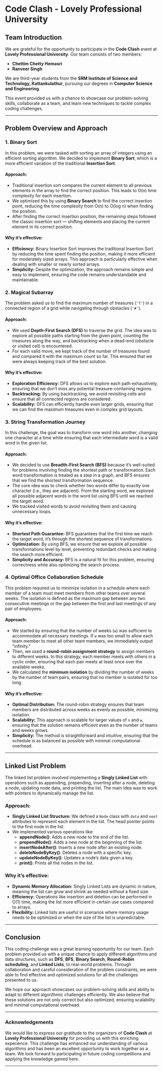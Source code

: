 

# **Code Clash - Lovely Professional University**
## **Team Introduction**

We are grateful for the opportunity to participate in the **Code Clash** event at **Lovely Professional University**. Our team consists of two members:

- **Chettim Chetty Hemasri**
- **Ranveer Singh**

We are third-year students from the **SRM Institute of Science and Technology, Kattankulathur**, pursuing our degrees in **Computer Science and Engineering**.

This event provided us with a chance to showcase our problem-solving skills, collaborate as a team, and learn new techniques to tackle complex coding challenges.

---

## **Problem Overview and Approach**

### **1. Binary Sort**
In this problem, we were tasked with sorting an array of integers using an efficient sorting algorithm. We decided to implement **Binary Sort**, which is a more efficient variation of the traditional **Insertion Sort**. 

#### **Approach:**
- Traditional insertion sort compares the current element to all previous elements in the array to find the correct position. This leads to O(n) time complexity for each insertion.
- We optimized this by using **Binary Search** to find the correct insertion point, reducing the time complexity from O(n) to O(log n) when finding the position.
- After finding the correct insertion position, the remaining steps followed the classic insertion sort — shifting elements and placing the current element in its correct position.

#### **Why it’s effective:**
- **Efficiency:** Binary Insertion Sort improves the traditional Insertion Sort by reducing the time spent finding the position, making it more efficient for moderately sized arrays. This approach is particularly effective when dealing with smaller or nearly sorted arrays.
- **Simplicity:** Despite the optimization, the approach remains simple and easy to implement, ensuring the code remains understandable and maintainable.

### **2. Magical Subarray**
The problem asked us to find the maximum number of treasures (`'T'`) in a connected region of a grid while navigating through obstacles (`'#'`).

#### **Approach:**
- We used **Depth-First Search (DFS)** to traverse the grid. The idea was to explore all possible paths starting from the given point, counting the treasures along the way, and backtracking when a dead-end (obstacle or visited cell) is encountered.
- For each valid move, we kept track of the number of treasures found and compared it with the maximum count so far. This ensured that we were always keeping track of the best solution.

#### **Why it’s effective:**
- **Exploration Efficiency:** DFS allows us to explore each path exhaustively, ensuring that we don’t miss any potential treasure-containing regions.
- **Backtracking:** By using backtracking, we avoid revisiting cells and ensure that all connected regions are considered.
- **Scalability:** DFS can efficiently handle even larger grids, ensuring that we can find the maximum treasures even in complex grid layouts.

### **3. String Transformation Journey**
In this challenge, the goal was to transform one word into another, changing one character at a time while ensuring that each intermediate word is a valid word in the given list.

#### **Approach:**
- We decided to use **Breadth-First Search (BFS)** because it’s well-suited for problems involving finding the shortest path or transformation. Each word transformation is treated as a step in a graph, and BFS ensures that we find the shortest transformation sequence.
- The core idea was to check whether two words differ by exactly one character (i.e., they are adjacent). From the starting word, we explored all possible adjacent words in the word list using BFS until we reached the target word.
- We tracked visited words to avoid revisiting them and causing unnecessary loops.

#### **Why it’s effective:**
- **Shortest Path Guarantee:** BFS guarantees that the first time we reach the target word, it’s through the shortest sequence of transformations.
- **Optimization:** By using BFS, we ensure that we explore all possible transformations level by level, preventing redundant checks and making the search more efficient.
- **Simplicity and Accuracy:** BFS is a natural fit for this problem, ensuring correctness while also optimizing the search process.

### **4. Optimal Office Collaboration Schedule**
This problem required us to minimize isolation in a schedule where each member of a team must meet members from other teams over several weeks. The isolation is defined as the maximum gap between any two consecutive meetings or the gap between the first and last meetings of any pair of employees.

#### **Approach:**
- We started by ensuring that the number of weeks (`w`) was sufficient to accommodate all necessary meetings. If `w` was too small to allow each team member to meet all other team members, we immediately output "infinity."
- Then, we used a **round-robin assignment strategy** to assign members to different weeks. In this strategy, each member meets with others in a cyclic order, ensuring that each pair meets at least once over the available weeks.
- We calculated the **minimum isolation** by dividing the number of weeks by the number of team pairs, ensuring that no member is isolated for too long.

#### **Why it’s effective:**
- **Optimal Distribution:** The round-robin strategy ensures that team members are distributed across weeks as evenly as possible, minimizing isolation.
- **Scalability:** This approach is scalable for larger values of `n` and `w`, ensuring that the solution remains efficient even as the number of teams and weeks grows.
- **Simplicity:** The method is straightforward and intuitive, ensuring that the schedule is as balanced as possible with minimal computational overhead.

---

## **Linked List Problem**

The linked list problem involved implementing a **Singly Linked List** with operations such as appending, prepending, inserting after a node, deleting a node, updating node data, and printing the list. The main idea was to work with pointers to dynamically manage the list.

### **Approach:**
- **Singly Linked List Structure:** We defined a `Node` class with `data` and `next` attributes to represent each element in the list. The head pointer points to the first node in the list.
- We implemented various operations like:
  - **appendNode()**: Adds a new node to the end of the list.
  - **prependNode()**: Adds a new node at the beginning of the list.
  - **insertNodeAfter()**: Inserts a new node after an existing node.
  - **deleteNodeByKey()**: Deletes a node with a specific key.
  - **updateNodeByKey()**: Updates a node’s data given a key.
  - **print()**: Prints all the nodes in the list.

### **Why it’s effective:**
- **Dynamic Memory Allocation:** Singly Linked Lists are dynamic in nature, meaning the list can grow and shrink as needed without a fixed size.
- **Efficiency:** Operations like insertion and deletion can be performed in O(1) time, making the list more efficient in certain use cases compared to arrays.
- **Flexibility:** Linked lists are useful in scenarios where memory usage needs to be optimized or when the size of the list is unpredictable.

---

## **Conclusion**
This coding challenge was a great learning opportunity for our team. Each problem provided us with a unique chance to apply different algorithms and data structures, such as **DFS**, **BFS**, **Binary Search**, **Round-Robin scheduling**, and **Linked Lists**, to real-world problems. Through collaboration and careful consideration of the problem constraints, we were able to find effective and optimized solutions for all the challenges presented to us.

We hope our approach showcases our problem-solving skills and ability to adapt to different algorithmic challenges efficiently. We also believe that these solutions are not only correct but also optimized, ensuring scalability and minimal computational overhead.

---

### **Acknowledgements**
We would like to express our gratitude to the organizers of **Code Clash** at **Lovely Professional University** for providing us with this enriching experience. This challenge has enhanced our understanding of various algorithms and has been an excellent opportunity to work together as a team. We look forward to participating in future coding competitions and applying the knowledge gained here.

---

